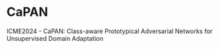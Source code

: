 # CaPAN
ICME2024 - CaPAN: Class-aware Prototypical Adversarial Networks for Unsupervised Domain Adaptation
